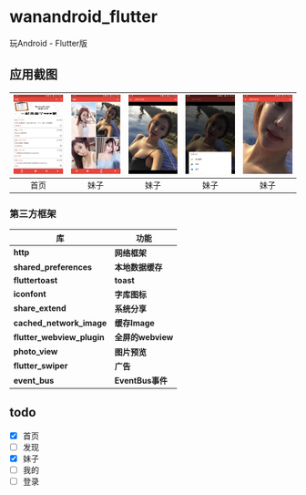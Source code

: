 # wanandroid_flutter

玩Android - Flutter版

## 应用截图

| ![home](screen_shot/home.jpg) | ![meizi1](screen_shot/meizi1.jpg) | ![meizi2](screen_shot/meizi2.jpg) | ![meizi3](screen_shot/meizi3.jpg) | ![meizi4](screen_shot/meizi4.jpg) |
| :--: | :--: | :--: | :--: | :--: |
| 首页 | 妹子 | 妹子 | 妹子 | 妹子|

### 第三方框架

库 | 功能
-------- | ---
**http**|**网络框架**
**shared_preferences**|**本地数据缓存**
**fluttertoast**|**toast**
**iconfont**|**字库图标**
**share_extend**|**系统分享**
**cached_network_image**|**缓存Image**
**flutter_webview_plugin**|**全屏的webview**
**photo_view**|**图片预览**
**flutter_swiper**|**广告**
**event_bus**|**EventBus事件**

## todo 
- [x] 首页
- [ ] 发现
- [x] 妹子
- [ ] 我的
- [ ] 登录
